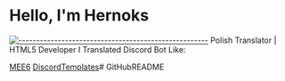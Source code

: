 # Hello, I'm Hernoks
[![-----------------------------------------------------](https://raw.githubusercontent.com/andreasbm/readme/master/assets/lines/aqua.png)](#Important)
Polish Translator | HTML5 Developer
I Translated Discord Bot Like:

[MEE6](https://mee6.xyz/) 
[DiscordTemplates](https://temp.gg/)# GitHubREADME
